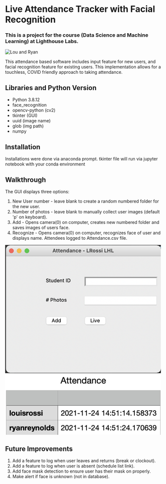 # Live Attendance Tracker with Facial Recognition
### This is a project for the course (Data Science and Machine Learning) at Lighthouse Labs.

![Lou and Ryan](https://github.com/bmskarate/Finalproject_LHL/blob/main/Readme_Images/Live_feed.png?raw=true)

This attendance based software includes input feature for new users, and facial recognition feature for existing users. This implementation allows for a touchless, COVID friendly approach to taking attendance.


## Libraries and Python Version
- Python 3.8.12  
- face_recognition  
- opencv-python (cv2)  
- tkinter (GUI)  
- uuid (image name)  
- glob (img path)  
- numpy  


## Installation
Installations were done via anaconda prompt.
tkinter file will run via jupyter notebook with your conda environment


## Walkthrough
The GUI displays three options:
1. New User number - leave blank to create a random numbered folder for the new user. 
2. Number of photos - leave blank to manually collect user images (default 'p' on keyboard).
3. Add - Opens camera(0) on computer, creates new numbered folder and saves images of users face.
4. Recognize - Opens camera(0) on computer, recognizes face of user and displays name. Attendees logged to Attendance.csv file.

![main](https://github.com/bmskarate/Finalproject_LHL/blob/main/Readme_Images/program_mainscreen.png?raw=true)
![main](https://github.com/bmskarate/Finalproject_LHL/blob/main/Readme_Images/attendlog.png?raw=true)


## Future Improvements
1. Add a feature to log when user leaves and returns (break or clockout).
2. Add a feature to log when user is absent (schedule list link).
3. Add face mask detection to ensure user has their mask on properly.
4. Make alert if face is unknown (not in database).
